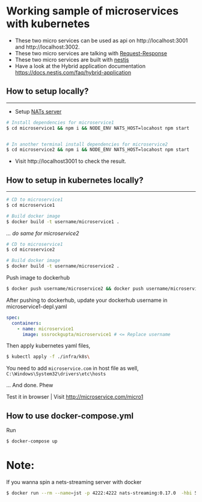 # Working sample of microservices with kubernetes
- These two micro services can be used as api on http://localhost:3001 and http://localhost:3002.
- These two micro services are talking with [Request-Response](https://docs.nestjs.com/microservices/nats#request-response)
- These two micro services are built with [nestjs](https://docs.nestjs.com/microservices/basics
)
- Have a look at the Hybrid application documentation https://docs.nestjs.com/faq/hybrid-application



## How to setup locally?
---

- Setup [NATs server](https://nats.io/)

```bash
# Install dependencies for microservice1
$ cd microservice1 && npm i && NODE_ENV NATS_HOST=locahost npm start


# In another terminal install dependencies for microservice2
$ cd microservice2 && npm i && NODE_ENV NATS_HOST=locahost npm start
```
- Visit http://localhost3001 to check the result.


## How to setup in kubernetes locally?
---
```bash
# CD to microservice1
$ cd microservice1

# Build docker image
$ docker build -t username/microservice1 .
```
_... do same for microservice2_

```bash
# CD to microservice1
$ cd microservice2

# Build docker image
$ docker build -t username/microservice2 .
```

Push image to dockerhub
```bash
$ docker push username/microservice2 && docker push username/microservice2
```
After pushing to dockerhub, update your dockerhub username in microservice1-depl.yaml

```yaml
spec:
  containers:
    - name: microservice1
      image: sssrockgupta/microservice1 # <= Replace username
```

Then apply kubernetes yaml files,
```bash
$ kubectl apply -f ./infra/k8s\
```

You need to add `microservice.com` in host file as well,
``C:\Windows\System32\drivers\etc\hosts``

... And done. Phew

Test it in browser
| Visit http://microservice.com/micro1


## How to use docker-compose.yml
Run
```bash
$ docker-compose up
```

# Note:
If you wanna spin a nets-streaming server with docker 
```bash
$ docker run --rm --name=jst -p 4222:4222 nats-streaming:0.17.0  -hbi 5s -hbt 5s -hbf 2 -SD -cid ticketing
```


